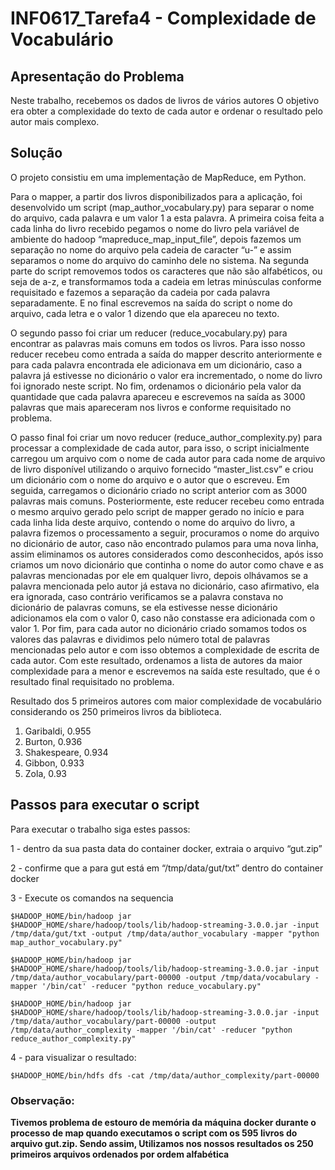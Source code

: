 # INF0617_Tarefa4 - Complexidade de Vocabulário

## Apresentação do Problema

Neste trabalho, recebemos os dados de livros de vários autores
O objetivo era obter a complexidade do texto de cada autor e ordenar o resultado pelo autor mais complexo.

## Solução

O projeto consistiu em uma implementação de MapReduce, em Python.

Para o mapper, a partir dos livros disponibilizados para a aplicação, foi desenvolvido um script (map_author_vocabulary.py) para separar o nome do arquivo, cada palavra e um valor 1 a esta palavra. A primeira coisa feita a cada linha do livro recebido pegamos o nome do livro pela variável de ambiente do hadoop “mapreduce_map_input_file”, depois fazemos um separação no nome do arquivo pela cadeia de caracter “u-” e assim separamos o nome do arquivo do caminho dele no sistema. Na segunda parte do script removemos todos os caracteres que não são alfabéticos, ou seja de a-z, e transformamos toda a cadeia em letras minúsculas conforme requisitado e fazemos a separação da cadeia por cada palavra separadamente. E no final escrevemos na saída do script o nome do arquivo, cada letra e o valor 1 dizendo que ela apareceu no texto.

O segundo passo foi criar um reducer (reduce_vocabulary.py) para encontrar as palavras mais comuns em todos os livros. Para isso nosso reducer recebeu como entrada a saída do mapper descrito anteriormente e para cada palavra encontrada ele adicionava em um dicionário, caso a palavra já estivesse no dicionário o valor era incrementado, o nome do livro foi ignorado neste script. No fim, ordenamos o dicionário pela valor da quantidade que cada palavra apareceu e escrevemos na saída as 3000 palavras que mais apareceram nos livros e conforme requisitado no problema.

O passo final foi criar um novo reducer (reduce_author_complexity.py) para processar a complexidade de cada autor, para isso, o script inicialmente carregou um arquivo com o nome de cada autor para cada nome de arquivo de livro disponível utilizando o arquivo fornecido “master_list.csv” e criou um dicionário com o nome do arquivo e o autor que o escreveu. Em seguida, carregamos o dicionário criado no script anterior com as 3000 palavras mais comuns. Posteriormente, este reducer recebeu como entrada o mesmo arquivo gerado pelo script de mapper gerado no início e para cada linha lida deste arquivo, contendo o nome do arquivo do livro, a palavra fizemos o processamento a seguir, procuramos o nome do arquivo no dicionário de autor, caso não encontrado pulamos para uma nova linha, assim eliminamos os autores considerados como desconhecidos, após isso criamos um novo dicionário que continha o nome do autor como chave e as palavras mencionadas por ele em qualquer livro, depois olhávamos se a palavra mencionada pelo autor já estava no dicionário, caso afirmativo, ela era ignorada, caso contrário verificamos se a palavra constava no dicionário de palavras comuns, se ela estivesse nesse dicionário adicionamos ela com o valor 0, caso não constasse era adicionada com o valor 1.  Por fim, para cada autor no dicionário criado somamos todos os valores das palavras e dividimos pelo número total de palavras mencionadas pelo autor e com isso obtemos a complexidade de escrita de cada autor. Com este resultado, ordenamos a lista de autores da maior complexidade para a menor e escrevemos na saída este resultado, que é o resultado final requisitado no problema.

Resultado dos 5 primeiros autores com maior complexidade de vocabulário considerando os 250 primeiros livros da biblioteca.
1. Garibaldi, 0.955
2. Burton, 0.936
3. Shakespeare, 0.934
4. Gibbon, 0.933
5. Zola, 0.93

## Passos para executar o script

Para executar o trabalho siga estes passos:

 1 - dentro da sua pasta data do container docker, extraia o arquivo “gut.zip”

 2 - confirme que a para gut está em “/tmp/data/gut/txt” dentro do container docker
 
 3 - Execute os comandos na sequencia
 
 ```$HADOOP_HOME/bin/hadoop jar $HADOOP_HOME/share/hadoop/tools/lib/hadoop-streaming-3.0.0.jar -input /tmp/data/gut/txt -output /tmp/data/author_vocabulary -mapper "python map_author_vocabulary.py"```

 ```$HADOOP_HOME/bin/hadoop jar $HADOOP_HOME/share/hadoop/tools/lib/hadoop-streaming-3.0.0.jar -input /tmp/data/author_vocabulary/part-00000 -output /tmp/data/vocabulary -mapper '/bin/cat' -reducer "python reduce_vocabulary.py"```

 ```$HADOOP_HOME/bin/hadoop jar $HADOOP_HOME/share/hadoop/tools/lib/hadoop-streaming-3.0.0.jar -input /tmp/data/author_vocabulary/part-00000 -output /tmp/data/author_complexity -mapper '/bin/cat' -reducer "python reduce_author_complexity.py"```

 4 - para visualizar o resultado:
 
 ```$HADOOP_HOME/bin/hdfs dfs -cat /tmp/data/author_complexity/part-00000```


### Observação: 
**Tivemos problema de estouro de memória da máquina docker durante o processo de map quando executamos o script com os 595 livros do arquivo gut.zip. Sendo assim, Utilizamos nos nossos resultados os 250 primeiros arquivos ordenados por ordem alfabética**
